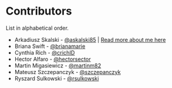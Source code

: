 # Contributors
List in alphabetical order.

* Arkadiusz Skalski - [@askalski85](https://github.com/askalski85) | [Read more about me here](https://about.me/arkadiusz.skalski)
* Briana Swift - [@brianamarie](https://github.com/brianamarie )
* Cynthia Rich - [@crichID](https://github.com/crichID )
* Hector Alfaro - [@hectorsector](https://github.com/hectorsector )
* Martin Migasiewicz - [@martinm82](https://github.com/martinm82 )
* Mateusz Szczepanczyk - [@szczepanczyk](https://github.com/szczepanczyk)
* Ryszard Sulkowski - [@rsulkowski](https://github.com/rsulkowski)
